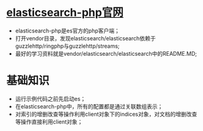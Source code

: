 # [elasticsearch-php官网](http://www.elasticsearch.org/guide/en/elasticsearch/client/php-api/5.0/index.html)
* elasticsearch-php是es官方的php客户端；
* 打开vendor目录，发现elasticsearch/elasticsearch依赖于guzzlehttp/ringphp与guzzlehttp/streams;
* 最好的学习资料就是vendor/elasticsearch/elasticsearch中的README.MD;

# 基础知识

* 运行示例代码之前先启动es；
* 在elasticsearch-php中，所有的配置都是通过关联数组表示；
* 对索引的增删改查等操作利用client对象下的indices对象，对文档的增删改查等操作直接利用client对象；
